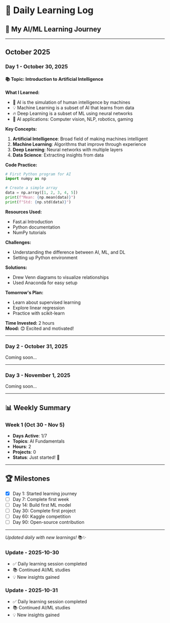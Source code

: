 # 📅 Daily Learning Log

## 🎯 My AI/ML Learning Journey

---

## October 2025

### Day 1 - October 30, 2025

#### 📚 Topic: Introduction to Artificial Intelligence

**What I Learned:**
- 🧠 AI is the simulation of human intelligence by machines
- 💡 Machine Learning is a subset of AI that learns from data
- 🔥 Deep Learning is a subset of ML using neural networks
- 🎯 AI applications: Computer vision, NLP, robotics, gaming

**Key Concepts:**
1. **Artificial Intelligence**: Broad field of making machines intelligent
2. **Machine Learning**: Algorithms that improve through experience
3. **Deep Learning**: Neural networks with multiple layers
4. **Data Science**: Extracting insights from data

**Code Practice:**
```python
# First Python program for AI
import numpy as np

# Create a simple array
data = np.array([1, 2, 3, 4, 5])
print(f"Mean: {np.mean(data)}")
print(f"Std: {np.std(data)}")
```

**Resources Used:**
- Fast.ai Introduction
- Python documentation
- NumPy tutorials

**Challenges:**
- Understanding the difference between AI, ML, and DL
- Setting up Python environment

**Solutions:**
- Drew Venn diagrams to visualize relationships
- Used Anaconda for easy setup

**Tomorrow's Plan:**
- Learn about supervised learning
- Explore linear regression
- Practice with scikit-learn

**Time Invested:** 2 hours  
**Mood:** 😊 Excited and motivated!

---

### Day 2 - October 31, 2025
Coming soon...

---

### Day 3 - November 1, 2025
Coming soon...

---

## 📊 Weekly Summary

### Week 1 (Oct 30 - Nov 5)
- **Days Active**: 1/7
- **Topics**: AI Fundamentals
- **Hours**: 2
- **Projects**: 0
- **Status**: Just started! 🚀

---

## 🏆 Milestones

- [x] Day 1: Started learning journey
- [ ] Day 7: Complete first week
- [ ] Day 14: Build first ML model
- [ ] Day 30: Complete first project
- [ ] Day 60: Kaggle competition
- [ ] Day 90: Open-source contribution

---

*Updated daily with new learnings!* 📚✨
### Update - 2025-10-30
- ✅ Daily learning session completed
- 📚 Continued AI/ML studies
- 💡 New insights gained


### Update - 2025-10-31
- ✅ Daily learning session completed
- 📚 Continued AI/ML studies
- 💡 New insights gained

